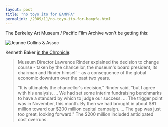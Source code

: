 ```yaml
---
layout: post
title: "no toyo ito for BAMPFA"
permalink: /2009/11/no-toyo-ito-for-bampfa.html
---
```


<p>The Berkeley Art Museum / Pacific Film Archive won't be getting this:</p>

<p><img class="asset  asset-image at-xid-6a00d8341c4f5f53ef012875b4f455970c" alt=" Jeanne Collins &amp; Assoc" src="http://sippey.typepad.com/.a/6a00d8341c4f5f53ef012875b4f455970c-500wi"  /></p>

<p>Kenneth Baker <a href="http://www.sfgate.com/cgi-bin/article.cgi?f=/c/a/2009/11/18/MN721AM4LA.DTL">in the Chronicle</a>:</p>

<blockquote>
  <p>Museum Director Lawrence Rinder explained the decision to change course - taken by the chancellor, the museum's board president, its chairman and Rinder himself - as a consequence of the global economic downturn over the past two years.</p>

  <p>"It is ultimately the chancellor's decision," Rinder said, "but I agree with his analysis. ... We had set some interim fundraising benchmarks to have a standard by which to judge our success. ... The trigger point was in November, this month. By then we had brought in about $81 million toward our $200 million capital campaign. ... The gap was just too great, looking forward." The $200 million included anticipated cost overruns.</p>
</blockquote>



